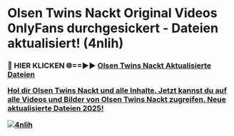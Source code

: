 # Olsen Twins Nackt Original Videos 0nlyFans durchgesickert - Dateien aktualisiert! (4nlih)

<h3>🔴 HIER KLICKEN 🌐==►► <a href="https://tinyurl.com/h6vf6nb8" rel="nofollow">Olsen Twins Nackt Aktualisierte Dateien

Hol dir Olsen Twins Nackt und alle Inhalte. Jetzt kannst du auf alle Videos und Bilder von Olsen Twins Nackt zugreifen. Neue aktualisierte Dateien 2025!

[![4nlih](https://i.imgur.com/sD4kR3V.gif)](https://tinyurl.com/h6vf6nb8)
